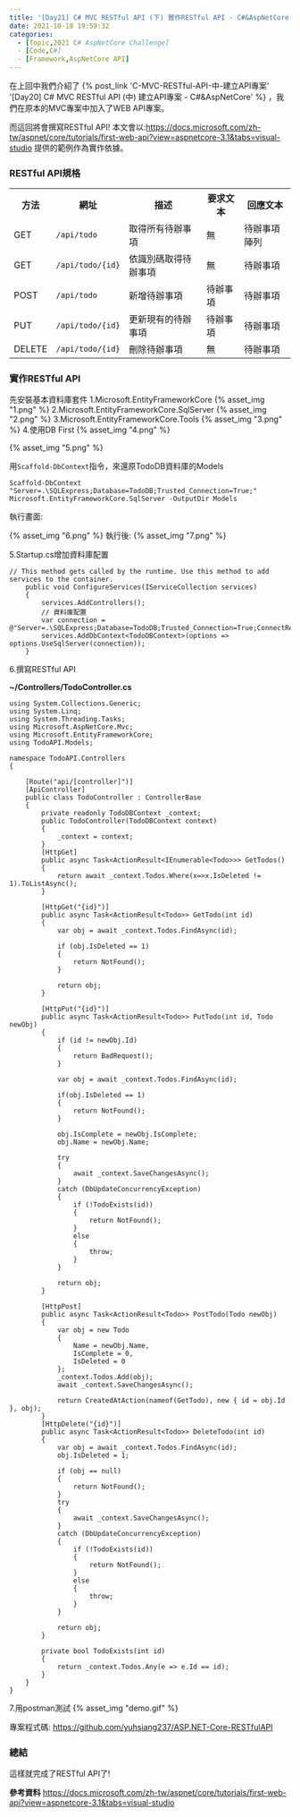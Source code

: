```yaml
---
title: '[Day21] C# MVC RESTful API (下) 實作RESTful API - C#&AspNetCore'
date: 2021-10-18 19:59:32
categories:  
  - [Topic,2021 C# AspNetCore Challenge]
  - [Code,C#]
  - [Framework,AspNetCore API]
---
```

在上回中我們介紹了 {% post_link 'C-MVC-RESTful-API-中-建立API專案' '[Day20] C# MVC RESTful API (中) 建立API專案 - C#&AspNetCore' %} ，我們在原本的MVC專案中加入了WEB API專案。

而這回將會撰寫RESTful API!
本文會以:https://docs.microsoft.com/zh-tw/aspnet/core/tutorials/first-web-api?view=aspnetcore-3.1&tabs=visual-studio 提供的範例作為實作依據。
### RESTful API規格
<table>
<th>方法</th>
<th>網址</th>
<th>描述</th>
<th>要求文本</th>
<th>回應文本</th>
<tr>
<td>GET</td>
<td><code>/api/todo</code></td>
<td>取得所有待辦事項</td>
<td>無</td>
<td>待辦事項陣列</td>
</tr>
<tr>
<td>GET</td>
<td><code>/api/todo/{id}</code></td>
<td>依識別碼取得待辦事項</td>
<td>無</td>
<td>待辦事項</td>
</tr>
<tr>
<td>POST</td>
<td><code>/api/todo</code></td>
<td>新增待辦事項</td>
<td>待辦事項</td>
<td>待辦事項</td>
</tr>
<tr>
<td>PUT</td>
<td><code>/api/todo/{id}</code></td>
<td>更新現有的待辦事項</td>
<td>待辦事項</td>
<td>待辦事項</td>
</tr>
<tr>
<td>DELETE</td>
<td><code>/api/todo/{id}</code></td>
<td>刪除待辦事項</td>
<td>無</td>
<td>待辦事項</td>
</tr>
<!-- <tr>
<td>POST</td>
<td><code>/api/todo/batch</code></td>
<td>批次處理待辦事項，可批次新增、刪除、編輯</td>
<td>批次動作、待辦事項陣列</td>
<td>批次動作、待辦事項陣列</td>
</tr> -->
<tr>
</table>


### 實作RESTful API
先安裝基本資料庫套件
1.Microsoft.EntityFrameworkCore
{% asset_img "1.png" %}
2.Microsoft.EntityFrameworkCore.SqlServer
{% asset_img "2.png" %}
3.Microsoft.EntityFrameworkCore.Tools
{% asset_img "3.png" %}
4.使用DB First
{% asset_img "4.png" %}

{% asset_img "5.png" %}

用<code>Scaffold-DbContext</code>指令，來還原TodoDB資料庫的Models
```
Scaffold-DbContext "Server=.\SQLExpress;Database=TodoDB;Trusted_Connection=True;" Microsoft.EntityFrameworkCore.SqlServer -OutputDir Models
```
執行畫面:

{% asset_img "6.png" %}
執行後:
{% asset_img "7.png" %}

5.Startup.cs增加資料庫配置
```
// This method gets called by the runtime. Use this method to add services to the container.
    public void ConfigureServices(IServiceCollection services)
    {
        services.AddControllers();
        // 資料庫配置
        var connection = @"Server=.\SQLExpress;Database=TodoDB;Trusted_Connection=True;ConnectRetryCount=0";
        services.AddDbContext<TodoDBContext>(options => options.UseSqlServer(connection));
    }
```

6.撰寫RESTful API

**~/Controllers/TodoController.cs**
```
using System.Collections.Generic;
using System.Linq;
using System.Threading.Tasks;
using Microsoft.AspNetCore.Mvc;
using Microsoft.EntityFrameworkCore;
using TodoAPI.Models;

namespace TodoAPI.Controllers
{

    [Route("api/[controller]")]
    [ApiController]
    public class TodoController : ControllerBase
    {
        private readonly TodoDBContext _context;
        public TodoController(TodoDBContext context)
        {
            _context = context;
        }
        [HttpGet]
        public async Task<ActionResult<IEnumerable<Todo>>> GetTodos()
        {
            return await _context.Todos.Where(x=>x.IsDeleted != 1).ToListAsync();
        }

        [HttpGet("{id}")]
        public async Task<ActionResult<Todo>> GetTodo(int id)
        {
            var obj = await _context.Todos.FindAsync(id);

            if (obj.IsDeleted == 1)
            {
                return NotFound();
            }

            return obj;
        }

        [HttpPut("{id}")]
        public async Task<ActionResult<Todo>> PutTodo(int id, Todo newObj)
        {
            if (id != newObj.Id)
            {
                return BadRequest();
            }

            var obj = await _context.Todos.FindAsync(id);

            if(obj.IsDeleted == 1)
            {
                return NotFound();
            }

            obj.IsComplete = newObj.IsComplete;
            obj.Name = newObj.Name;

            try
            {
                await _context.SaveChangesAsync();
            }
            catch (DbUpdateConcurrencyException)
            {
                if (!TodoExists(id))
                {
                    return NotFound();
                }
                else
                {
                    throw;
                }
            }

            return obj;
        }

        [HttpPost]
        public async Task<ActionResult<Todo>> PostTodo(Todo newObj)
        {
            var obj = new Todo
            {
                Name = newObj.Name,
                IsComplete = 0,
                IsDeleted = 0
            };
            _context.Todos.Add(obj); 
            await _context.SaveChangesAsync();

            return CreatedAtAction(nameof(GetTodo), new { id = obj.Id }, obj);
        }
        [HttpDelete("{id}")]
        public async Task<ActionResult<Todo>> DeleteTodo(int id)
        {
            var obj = await _context.Todos.FindAsync(id);
            obj.IsDeleted = 1;

            if (obj == null)
            {
                return NotFound();
            }
            try
            {
                await _context.SaveChangesAsync();
            }
            catch (DbUpdateConcurrencyException)
            {
                if (!TodoExists(id))
                {
                    return NotFound();
                }
                else
                {
                    throw;
                }
            }

            return obj;
        }

        private bool TodoExists(int id)
        {
            return _context.Todos.Any(e => e.Id == id);
        }
    }
}

```
7.用postman測試
{% asset_img "demo.gif" %}


專案程式碼:
https://github.com/yuhsiang237/ASP.NET-Core-RESTfulAPI

### 總結
這樣就完成了RESTful API了!

**參考資料**
https://docs.microsoft.com/zh-tw/aspnet/core/tutorials/first-web-api?view=aspnetcore-3.1&tabs=visual-studio